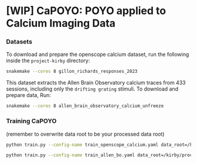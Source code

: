 # [WIP] CaPOYO: POYO applied to Calcium Imaging Data

### Datasets
To download and prepare the openscope calcium dataset, run the following inside the 
`project-kirby` directory:
```bash
snakemake --cores 8 gillon_richards_responses_2023
```
This dataset extracts the Allen Brain Observatory calcium traces from 433 sessions, including only the `drifting grating` stimuli. 
To download and prepare data, Run:
```bash
snakemake --cores 8 allen_brain_observatory_calcium_unfreeze
```

### Training CaPOYO
(remember to overwrite data root to be your processed data root)
```bash
python train.py --config-name train_openscope_calcium.yaml data_root=/kirby/processed
```
```bash
python train.py --config-name train_allen_bo.yaml data_root=/kirby/processed
```
